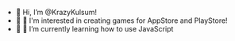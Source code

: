 - 👋 Hi, I’m @KrazyKulsum!
- 👀 🤗 I'm interested in creating games for AppStore and PlayStore!
- 🌱 😤 I’m currently learning how to use JavaScript


<!---
KrazyKulsum/KrazyKulsum is a ✨ special ✨ repository because its `ABOUTME.md` (this file) appears on your GitHub profile.
You can click the Preview link to take a look at your changes.
--->
